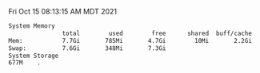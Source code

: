Fri Oct 15 08:13:15 AM MDT 2021
```bash
System Memory
               total        used        free      shared  buff/cache   available
Mem:           7.7Gi       785Mi       4.7Gi        10Mi       2.2Gi       6.6Gi
Swap:          7.6Gi       348Mi       7.3Gi
System Storage
677M	.
```
